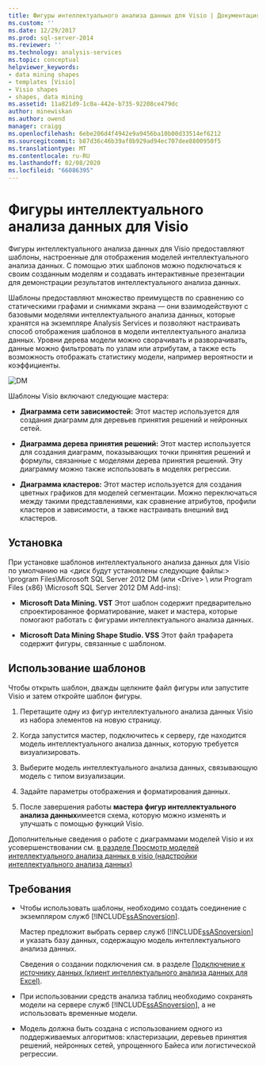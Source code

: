 ```yaml
---
title: Фигуры интеллектуального анализа данных для Visio | Документация Майкрософт
ms.custom: ''
ms.date: 12/29/2017
ms.prod: sql-server-2014
ms.reviewer: ''
ms.technology: analysis-services
ms.topic: conceptual
helpviewer_keywords:
- data mining shapes
- templates [Visio]
- Visio shapes
- shapes, data mining
ms.assetid: 11a821d9-1c0a-442e-b735-92208ce479dc
author: minewiskan
ms.author: owend
manager: craigg
ms.openlocfilehash: 6ebe206d4f4942e9a9456ba10b00d33514ef6212
ms.sourcegitcommit: b87d36c46b39af8b929ad94ec707dee8800950f5
ms.translationtype: MT
ms.contentlocale: ru-RU
ms.lasthandoff: 02/08/2020
ms.locfileid: "66086395"
---
```

# <a name="data-mining-shapes-for-visio"></a>Фигуры интеллектуального анализа данных для Visio
  Фигуры интеллектуального анализа данных для Visio предоставляют шаблоны, настроенные для отображения моделей интеллектуального анализа данных. С помощью этих шаблонов можно подключаться к своим созданным моделям и создавать интерактивные презентации для демонстрации результатов интеллектуального анализа данных.  
  
 Шаблоны предоставляют множество преимуществ по сравнению со статическими графами и снимками экрана — они взаимодействуют с базовыми моделями интеллектуального анализа данных, которые хранятся на экземпляре Analysis Services и позволяют настраивать способ отображения шаблонов в модели интеллектуального анализа данных. Уровни дерева модели можно сворачивать и разворачивать, данные можно фильтровать по узлам или атрибутам, а также есть возможность отображать статистику модели, например вероятности и коэффициенты.  
  
 ![DM](media/dm-stencil.gif "DM")  
  
 Шаблоны Visio включают следующие мастера:  
  
-   **Диаграмма сети зависимостей:** Этот мастер используется для создания диаграмм для деревьев принятия решений и нейронных сетей.  
  
-   **Диаграмма дерева принятия решений:** Этот мастер используется для создания диаграмм, показывающих точки принятия решений и формулы, связанные с моделями дерева принятия решений. Эту диаграмму можно также использовать в моделях регрессии.  
  
-   **Диаграмма кластеров:** Этот мастер используется для создания цветных графиков для моделей сегментации. Можно переключаться между такими представлениями, как сравнение атрибутов, профили кластеров и зависимости, а также настраивать внешний вид кластеров.  
  
## <a name="installation"></a>Установка  
 При установке шаблонов интеллектуального анализа данных для Visio по умолчанию на \<диск будут установлены следующие файлы:> \program Files\Microsoft SQL Server 2012 DM (или \<Drive> \ или Program Files (x86) \Microsoft SQL Server 2012 DM Add-ins):  
  
-   **Microsoft Data Mining. VST** Этот шаблон содержит предварительно спроектированное форматирование, макет и мастера, которые помогают работать с фигурами интеллектуального анализа данных.  
  
-   **Microsoft Data Mining Shape Studio. VSS** Этот файл трафарета содержит фигуры, связанные с шаблоном.  
  
## <a name="how-to-use-the-templates"></a>Использование шаблонов  
 Чтобы открыть шаблон, дважды щелкните файл фигуры или запустите Visio и затем откройте шаблон фигуры.  
  
1.  Перетащите одну из фигур интеллектуального анализа данных Visio из набора элементов на новую страницу.  
  
2.  Когда запустится мастер, подключитесь к серверу, где находится модель интеллектуального анализа данных, которую требуется визуализировать.  
  
3.  Выберите модель интеллектуального анализа данных, связывающую модель с типом визуализации.  
  
4.  Задайте параметры отображения и форматирования данных.  
  
5.  После завершения работы **мастера фигур интеллектуального анализа данных**имеется схема, которую можно изменять и улучшать с помощью функций Visio.  
  
 Дополнительные сведения о работе с диаграммами моделей Visio и их усовершенствовании см. [в разделе Просмотр моделей интеллектуального анализа данных в visio &#40;надстройки интеллектуального анализа данных&#41;](viewing-data-mining-models-in-visio-data-mining-add-ins.md)  
  
## <a name="requirements"></a>Требования  
  
-   Чтобы использовать шаблоны, необходимо создать соединение с экземпляром служб [!INCLUDE[ssASnoversion](../includes/ssasnoversion-md.md)].  
  
     Мастер предложит выбрать сервер служб [!INCLUDE[ssASnoversion](../includes/ssasnoversion-md.md)] и указать базу данных, содержащую модель интеллектуального анализа данных.  
  
     Сведения о создании подключения см. в разделе [Подключение к источнику данных &#40;клиент интеллектуального анализа данных для Excel&#41;](connect-to-source-data-data-mining-client-for-excel.md).  
  
-   При использовании средств анализа таблиц необходимо сохранять модели на сервере служб [!INCLUDE[ssASnoversion](../includes/ssasnoversion-md.md)], а не использовать временные модели.  
  
-   Модель должна быть создана с использованием одного из поддерживаемых алгоритмов: кластеризации, деревьев принятия решений, нейронных сетей, упрощенного Байеса или логистической регрессии.  
  
  
